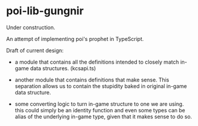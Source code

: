 # poi-lib-gungnir

Under construction.

An attempt of implementing poi's prophet in TypeScript.

Draft of current design:

- a module that contains all the definitions intended to
  closely match in-game data structures. (kcsapi.ts)

- another module that contains definitions that make sense.
  This separation allows us to contain the stupidity baked in original in-game data structure.

- some converting logic to turn in-game structure to one we are using.
  this could simply be an identity function and even some types can be alias of the underlying
  in-game type, given that it makes sense to do so.
